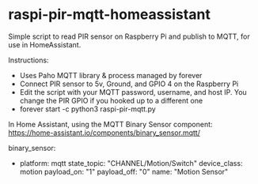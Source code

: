 # raspi-pir-mqtt-homeassistant
Simple script to read PIR sensor on Raspberry Pi and publish to MQTT, for use in HomeAssistant.

Instructions:
* Uses Paho MQTT library & process managed by forever
* Connect PIR sensor to 5v, Ground, and GPIO 4 on the Raspberry Pi
* Edit the script with your MQTT password, username, and host IP. You change the PIR GPIO if you hooked up to a different one
* forever start -c python3 raspi-pir-mqtt.py

In Home Assistant, using the MQTT Binary Sensor component:
https://home-assistant.io/components/binary_sensor.mqtt/

binary_sensor:
  - platform: mqtt
    state_topic: "CHANNEL/Motion/Switch"
    device_class: motion
    payload_on: "1"
    payload_off: "0"
    name: "Motion Sensor"
